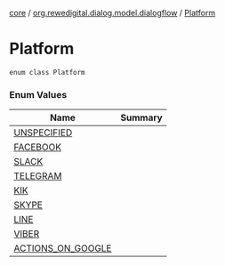 [core](../../index.md) / [org.rewedigital.dialog.model.dialogflow](../index.md) / [Platform](./index.md)

# Platform

`enum class Platform`

### Enum Values

| Name | Summary |
|---|---|
| [UNSPECIFIED](-u-n-s-p-e-c-i-f-i-e-d.md) |  |
| [FACEBOOK](-f-a-c-e-b-o-o-k.md) |  |
| [SLACK](-s-l-a-c-k.md) |  |
| [TELEGRAM](-t-e-l-e-g-r-a-m.md) |  |
| [KIK](-k-i-k.md) |  |
| [SKYPE](-s-k-y-p-e.md) |  |
| [LINE](-l-i-n-e.md) |  |
| [VIBER](-v-i-b-e-r.md) |  |
| [ACTIONS_ON_GOOGLE](-a-c-t-i-o-n-s_-o-n_-g-o-o-g-l-e.md) |  |
